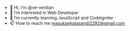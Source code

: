 - 👋 Hi, I’m @ve-verdian
- 👀 I’m interested in Web Developer 
- 🌱 I’m currently learning JavaScript and CodeIgniter
- 📫 How to reach me masukankatasandi2292@gmail.com

<!---
ve-verdian/ve-verdian is a ✨ special ✨ repository because its `README.md` (this file) appears on your GitHub profile.
You can click the Preview link to take a look at your changes.
--->
